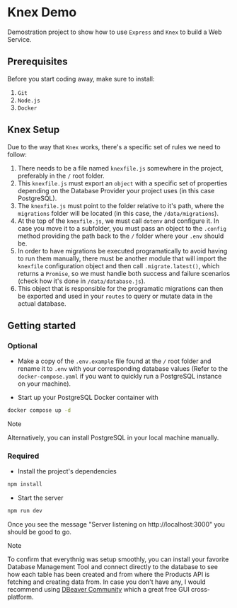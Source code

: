 # Knex Demo

Demostration project to show how to use `Express` and `Knex` to build a Web Service.

## Prerequisites

Before you start coding away, make sure to install:

1. `Git`
2. `Node.js`
3. `Docker`

## Knex Setup

Due to the way that `Knex` works, there's a specific set of rules we need to follow:

1. There needs to be a file named `knexfile.js` somewhere in the project, preferably in the `/` root folder.
2. This `knexfile.js` must export an `object` with a specific set of properties depending on the Database Provider your project uses (in this case PostgreSQL).
3. The `knexfile.js` must point to the folder relative to it's path, where the `migrations` folder will be located (in this case, the `/data/migrations`).
4. At the top of the `knexfile.js`, we must call `dotenv` and configure it. In case you move it to a subfolder, you must pass an object to the `.config` method providing the path back to the `/` folder where your `.env` should be.
5. In order to have migrations be executed programatically to avoid having to run them manually, there must be another module that will import the `knexfile` configuration object and then call `.migrate.latest()`, which returns a `Promise`, so we must handle both success and failure scenarios (check how it's done in `/data/database.js`).
6. This object that is responsible for the programatic migrations can then be exported and used in your `routes` to query or mutate data in the actual database.

## Getting started

### Optional

- Make a copy of the `.env.example` file found at the `/` root folder and rename it to `.env` with your corresponding database values (Refer to the `docker-compose.yaml` if you want to quickly run a PostgreSQL instance on your machine).

- Start up your PostgreSQL Docker container with

```bash
docker compose up -d
```

> [!NOTE]
> Alternatively, you can install PostgreSQL in your local machine manually.

### Required

- Install the project's dependencies

```bash
npm install
```

- Start the server 

```bash
npm run dev
```

Once you see the message "Server listening on http://localhost:3000" you should be good to go.

> [!NOTE]
> To confirm that everythnig was setup smoothly, you can install your favorite Database Management Tool and connect directly to the database to see how each table has been created and from where the Products API is fetching and creating data from.
> In case you don't have any, I would recommend using [DBeaver Community](https://dbeaver.io/download/) which a great free GUI cross-platform.